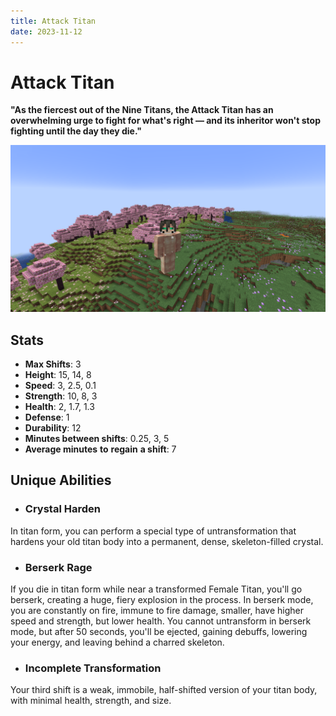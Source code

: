 ```yaml
---
title: Attack Titan
date: 2023-11-12
---
```


# Attack Titan
**"As the fiercest out of the Nine Titans, the Attack Titan has an overwhelming urge to fight for what's right — and its inheritor won't stop fighting until the day they die."**

![The Attack Titan in a Cherry Blossom biome](../images/attack_titan_full.png)

## Stats
* __Max Shifts__: 3
* __Height__: 15, 14, 8
* __Speed__: 3, 2.5, 0.1
* __Strength__: 10, 8, 3
* __Health__: 2, 1.7, 1.3
* __Defense__: 1
* __Durability__: 12
* __Minutes between shifts__: 0.25, 3, 5
* __Average minutes__ __to__ __regain__ __a shift__: 7

## Unique Abilities
* ### Crystal Harden
In titan form, you can perform a special type of untransformation that hardens your old titan body into a permanent, dense, skeleton-filled crystal.
* ### Berserk Rage
If you die in titan form while near a transformed Female Titan, you'll go berserk, creating a huge, fiery explosion in the process. In berserk mode, you are constantly on fire, immune to fire damage, smaller, have higher speed and strength, but lower health. You cannot untransform in berserk mode, but after 50 seconds, you'll be ejected, gaining debuffs, lowering your energy, and leaving behind a charred skeleton.
* ### Incomplete Transformation
Your third shift is a weak, immobile, half-shifted version of your titan body, with minimal health, strength, and size.